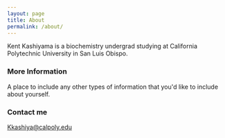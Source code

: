 ```yaml
---
layout: page
title: About
permalink: /about/
---
```


Kent Kashiyama is a biochemistry undergrad studying at California Polytechnic University in San Luis Obispo.

### More Information

A place to include any other types of information that you'd like to include about yourself.

### Contact me

[Kkashiya@calpoly.edu](mailto:kkashiya@calpoly.edu)
